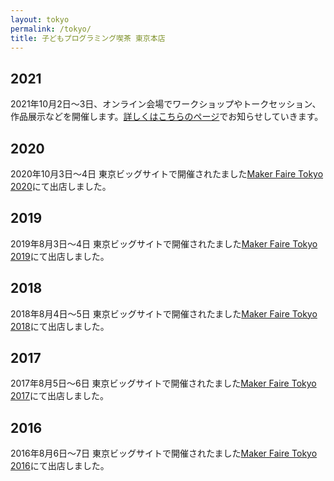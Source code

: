 ```yaml
---
layout: tokyo
permalink: /tokyo/
title: 子どもプログラミング喫茶 東京本店
---
```

## 2021
2021年10月2日〜3日、オンライン会場でワークショップやトークセッション、作品展示などを開催します。[詳しくはこちらのページ](/tokyo/2021/)でお知らせしていきます。

## 2020
2020年10月3日〜4日 東京ビッグサイトで開催されたました[Maker Faire Tokyo 2020](https://makezine.jp/event/mft2020/)にて出店しました。

## 2019
2019年8月3日〜4日 東京ビッグサイトで開催されたました[Maker Faire Tokyo 2019](https://makezine.jp/event/mft2019/)にて出店しました。

## 2018
2018年8月4日〜5日 東京ビッグサイトで開催されたました[Maker Faire Tokyo 2018](https://makezine.jp/event/mft2018/)にて出店しました。

## 2017
2017年8月5日〜6日 東京ビッグサイトで開催されたました[Maker Faire Tokyo 2017](https://makezine.jp/event/mft2017/)にて出店しました。

## 2016
2016年8月6日〜7日 東京ビッグサイトで開催されたました[Maker Faire Tokyo 2016](https://makezine.jp/event/mft2016/)にて出店しました。

